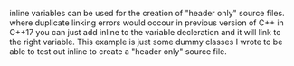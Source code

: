 inline variables can be used for the creation of "header only" source files.
where duplicate linking errors would occour in previous version of C++ in C++17 you can just add inline to
the variable decleration and it will link to the right variable. This example is just some dummy classes I wrote
to be able to test out inline to create a "header only" source file. 



